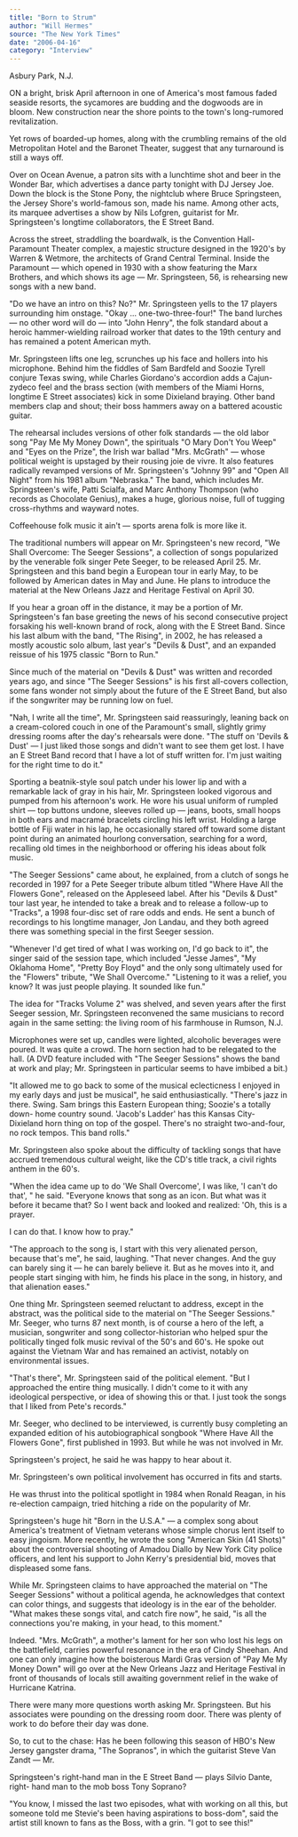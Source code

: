 ```yaml
---
title: "Born to Strum"
author: "Will Hermes"
source: "The New York Times"
date: "2006-04-16"
category: "Interview"
---
```


Asbury Park, N.J.

ON a bright, brisk April afternoon in one of America's most famous faded seaside resorts, the sycamores are budding and the dogwoods are in bloom. New construction near the shore points to the town's long-rumored revitalization.

Yet rows of boarded-up homes, along with the crumbling remains of the old Metropolitan Hotel and the Baronet Theater, suggest that any turnaround is still a ways off.

Over on Ocean Avenue, a patron sits with a lunchtime shot and beer in the Wonder Bar, which advertises a dance party tonight with DJ Jersey Joe. Down the block is the Stone Pony, the nightclub where Bruce Springsteen, the Jersey Shore's world-famous son, made his name. Among other acts, its marquee advertises a show by Nils Lofgren, guitarist for Mr. Springsteen's longtime collaborators, the E Street Band.

Across the street, straddling the boardwalk, is the Convention Hall-Paramount Theater complex, a majestic structure designed in the 1920's by Warren & Wetmore, the architects of Grand Central Terminal. Inside the Paramount — which opened in 1930 with a show featuring the Marx Brothers, and which shows its age — Mr. Springsteen, 56, is rehearsing new songs with a new band.

"Do we have an intro on this? No?" Mr. Springsteen yells to the 17 players surrounding him onstage. "Okay ... one-two-three-four!" The band lurches — no other word will do — into "John Henry", the folk standard about a heroic hammer-wielding railroad worker that dates to the 19th century and has remained a potent American myth.

Mr. Springsteen lifts one leg, scrunches up his face and hollers into his microphone. Behind him the fiddles of Sam Bardfeld and Soozie Tyrell conjure Texas swing, while Charles Giordano's accordion adds a Cajun-zydeco feel and the brass section (with members of the Miami Horns, longtime E Street associates) kick in some Dixieland braying. Other band members clap and shout; their boss hammers away on a battered acoustic guitar.

The rehearsal includes versions of other folk standards — the old labor song "Pay Me My Money Down", the spirituals "O Mary Don't You Weep" and "Eyes on the Prize", the Irish war ballad "Mrs. McGrath" — whose political weight is upstaged by their rousing joie de vivre. It also features radically revamped versions of Mr. Springsteen's "Johnny 99" and "Open All Night" from his 1981 album "Nebraska." The band, which includes Mr. Springsteen's wife, Patti Scialfa, and Marc Anthony Thompson (who records as Chocolate Genius), makes a huge, glorious noise, full of tugging cross-rhythms and wayward notes.

Coffeehouse folk music it ain't — sports arena folk is more like it.

The traditional numbers will appear on Mr. Springsteen's new record, "We Shall Overcome: The Seeger Sessions", a collection of songs popularized by the venerable folk singer Pete Seeger, to be released April 25. Mr. Springsteen and this band begin a European tour in early May, to be followed by American dates in May and June. He plans to introduce the material at the New Orleans Jazz and Heritage Festival on April 30.

If you hear a groan off in the distance, it may be a portion of Mr. Springsteen's fan base greeting the news of his second consecutive project forsaking his well-known brand of rock, along with the E Street Band. Since his last album with the band, "The Rising", in 2002, he has released a mostly acoustic solo album, last year's "Devils & Dust", and an expanded reissue of his 1975 classic "Born to Run."

Since much of the material on "Devils & Dust" was written and recorded years ago, and since "The Seeger Sessions" is his first all-covers collection, some fans wonder not simply about the future of the E Street Band, but also if the songwriter may be running low on fuel.

"Nah, I write all the time", Mr. Springsteen said reassuringly, leaning back on a cream-colored couch in one of the Paramount's small, slightly grimy dressing rooms after the day's rehearsals were done. "The stuff on 'Devils & Dust' — I just liked those songs and didn't want to see them get lost. I have an E Street Band record that I have a lot of stuff written for. I'm just waiting for the right time to do it."

Sporting a beatnik-style soul patch under his lower lip and with a remarkable lack of gray in his hair, Mr. Springsteen looked vigorous and pumped from his afternoon's work. He wore his usual uniform of rumpled shirt — top buttons undone, sleeves rolled up — jeans, boots, small hoops in both ears and macramé bracelets circling his left wrist. Holding a large bottle of Fiji water in his lap, he occasionally stared off toward some distant point during an animated hourlong conversation, searching for a word, recalling old times in the neighborhood or offering his ideas about folk music.

"The Seeger Sessions" came about, he explained, from a clutch of songs he recorded in 1997 for a Pete Seeger tribute album titled "Where Have All the Flowers Gone", released on the Appleseed label. After his "Devils & Dust" tour last year, he intended to take a break and to release a follow-up to "Tracks", a 1998 four-disc set of rare odds and ends. He sent a bunch of recordings to his longtime manager, Jon Landau, and they both agreed there was something special in the first Seeger session.

"Whenever I'd get tired of what I was working on, I'd go back to it", the singer said of the session tape, which included "Jesse James", "My Oklahoma Home", "Pretty Boy Floyd" and the only song ultimately used for the "Flowers" tribute, "We Shall Overcome." "Listening to it was a relief, you know? It was just people playing. It sounded like fun."

The idea for "Tracks Volume 2" was shelved, and seven years after the first Seeger session, Mr. Springsteen reconvened the same musicians to record again in the same setting: the living room of his farmhouse in Rumson, N.J.

Microphones were set up, candles were lighted, alcoholic beverages were poured. It was quite a crowd. The horn section had to be relegated to the hall. (A DVD feature included with "The Seeger Sessions" shows the band at work and play; Mr. Springsteen in particular seems to have imbibed a bit.)

"It allowed me to go back to some of the musical eclecticness I enjoyed in my early days and just be musical", he said enthusiastically. "There's jazz in there. Swing. Sam brings this Eastern European thing; Soozie's a totally down- home country sound. 'Jacob's Ladder' has this Kansas City-Dixieland horn thing on top of the gospel. There's no straight two-and-four, no rock tempos. This band rolls."

Mr. Springsteen also spoke about the difficulty of tackling songs that have accrued tremendous cultural weight, like the CD's title track, a civil rights anthem in the 60's.

"When the idea came up to do 'We Shall Overcome', I was like, 'I can't do that', " he said. "Everyone knows that song as an icon. But what was it before it became that? So I went back and looked and realized: 'Oh, this is a prayer.

I can do that. I know how to pray."

"The approach to the song is, I start with this very alienated person, because that's me", he said, laughing. "That never changes. And the guy can barely sing it — he can barely believe it. But as he moves into it, and people start singing with him, he finds his place in the song, in history, and that alienation eases."

One thing Mr. Springsteen seemed reluctant to address, except in the abstract, was the political side to the material on "The Seeger Sessions." Mr. Seeger, who turns 87 next month, is of course a hero of the left, a musician, songwriter and song collector-historian who helped spur the politically tinged folk music revival of the 50's and 60's. He spoke out against the Vietnam War and has remained an activist, notably on environmental issues.

"That's there", Mr. Springsteen said of the political element. "But I approached the entire thing musically. I didn't come to it with any ideological perspective, or idea of showing this or that. I just took the songs that I liked from Pete's records."

Mr. Seeger, who declined to be interviewed, is currently busy completing an expanded edition of his autobiographical songbook "Where Have All the Flowers Gone", first published in 1993. But while he was not involved in Mr.

Springsteen's project, he said he was happy to hear about it.

Mr. Springsteen's own political involvement has occurred in fits and starts.

He was thrust into the political spotlight in 1984 when Ronald Reagan, in his re-election campaign, tried hitching a ride on the popularity of Mr.

Springsteen's huge hit "Born in the U.S.A." — a complex song about America's treatment of Vietnam veterans whose simple chorus lent itself to easy jingoism. More recently, he wrote the song "American Skin (41 Shots)" about the controversial shooting of Amadou Diallo by New York City police officers, and lent his support to John Kerry's presidential bid, moves that displeased some fans.

While Mr. Springsteen claims to have approached the material on "The Seeger Sessions" without a political agenda, he acknowledges that context can color things, and suggests that ideology is in the ear of the beholder. "What makes these songs vital, and catch fire now", he said, "is all the connections you're making, in your head, to this moment."

Indeed. "Mrs. McGrath", a mother's lament for her son who lost his legs on the battlefield, carries powerful resonance in the era of Cindy Sheehan. And one can only imagine how the boisterous Mardi Gras version of "Pay Me My Money Down" will go over at the New Orleans Jazz and Heritage Festival in front of thousands of locals still awaiting government relief in the wake of Hurricane Katrina.

There were many more questions worth asking Mr. Springsteen. But his associates were pounding on the dressing room door. There was plenty of work to do before their day was done.

So, to cut to the chase: Has he been following this season of HBO's New Jersey gangster drama, "The Sopranos", in which the guitarist Steve Van Zandt — Mr.

Springsteen's right-hand man in the E Street Band — plays Silvio Dante, right- hand man to the mob boss Tony Soprano?

"You know, I missed the last two episodes, what with working on all this, but someone told me Stevie's been having aspirations to boss-dom", said the artist still known to fans as the Boss, with a grin. "I got to see this!"
